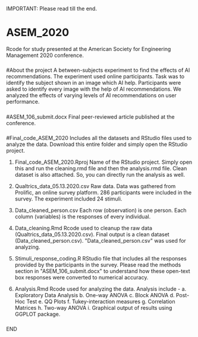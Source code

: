 IMPORTANT: Please read till the end.


# ASEM_2020
Rcode for study presented at the American Society for Engineering Management 2020 conference.
#####


#About the project
A between-subjects experiment to find the effects of AI recommendations.
The experiment used online participants.
Task was to identify the subject shown in an image which AI help.
Participants were asked to identify every image with the help of AI recommendations.
We analyzed the effects of varying levels of AI recommendations on user performance.
#####


#ASEM_106_submit.docx
Final peer-reviewed article published at the conference.
#####


#Final_code_ASEM_2020
Includes all the datasets and RStudio files used to analyze the data.
Download this entire folder and simply open the RStudio project.

  1. Final_code_ASEM_2020.Rproj
  Name of the RStudio project. 
  Simply open this and run the cleaning.rmd file and then the analysis.rmd file.
  Clean dataset is also attached. So, you can directly run the analysis as well.
  
  2. Qualtrics_data_05.13.2020.csv
  Raw data.
  Data was gathered from Prolific, an online survey platform.
  286 participants were included in the survey. 
  The experiment included 24 stimuli.
  
  3. Data_cleaned_person.csv
  Each row (observation) is one person. 
  Each column (variables) is the responses of every individual.

  4. Data_cleaning.Rmd
  Rcode used to cleanup the raw data (Qualtrics_data_05.13.2020.csv).
  Final output is a clean dataset (Data_cleaned_person.csv). 
  "Data_cleaned_person.csv" was used for analyzing.
  
  5. Stimuli_response_coding.R
  RStudio file that includes all the responses provided by the participants in the survey.
  Please read the methods section in "ASEM_106_submit.docx" to understand how these open-text box responses were converted to numerical accuracy.
  
  6. Analysis.Rmd
  Rcode used for analyzing the data. Analysis include -
    a. Exploratory Data Analysis
    b. One-way ANOVA
    c. Block ANOVA
    d. Post-Hoc Test
    e. QQ Plots
    f. Tukey-interaction measures
    g. Correlation Matrices
    h. Two-way ANOVA
    i. Graphical output of results using GGPLOT package.
#####

END
    
    
    
    
    
    
    
    
    
    
  
  
